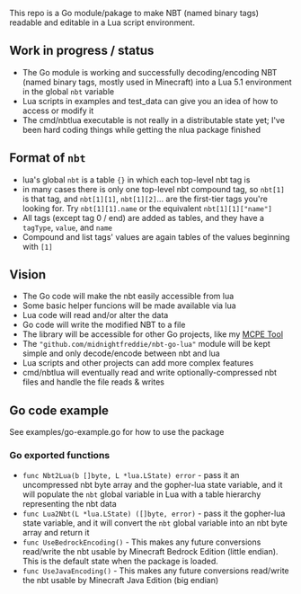 This repo is a Go module/pakage to make NBT (named binary tags) readable and editable in a Lua script environment.

## Work in progress / status

- The Go module is working and successfully decoding/encoding NBT (named binary tags, mostly used in Minecraft) into a Lua 5.1 environment in the global `nbt` variable
- Lua scripts in examples and test_data can give you an idea of how to access or modify it
- The cmd/nbtlua executable is not really in a distributable state yet; I've been hard coding things while getting the nlua package finished

## Format of `nbt`

- lua's global `nbt` is a table `{}` in which each top-level nbt tag is
- in many cases there is only one top-level nbt compound tag, so `nbt[1]` is that tag, and `nbt[1][1]`, `nbt[1][2]`... are the first-tier tags you're looking for. Try `nbt[1][1].name` or the equivalent `nbt[1][1]["name"]`
- All tags (except tag 0 / end) are added as tables, and they have a `tagType`, `value`, and `name`
- Compound and list tags' values are again tables of the values beginning with `[1]`

## Vision

- The Go code will make the nbt easily accessible from lua
- Some basic helper funcions will be made available via lua
- Lua code will read and/or alter the data
- Go code will write the modified NBT to a file
- The library will be accessible for other Go projects, like my [MCPE Tool](https://github.com/midnightfreddie/McpeTool)
- The `"github.com/midnightfreddie/nbt-go-lua"` module will be kept simple and only decode/encode between nbt and lua
- Lua scripts and other projects can add more complex features
- cmd/nbtlua will eventually read and write optionally-compressed nbt files and handle the file reads & writes

## Go code example

See examples/go-example.go for how to use the package

### Go exported functions

- `func Nbt2Lua(b []byte, L *lua.LState) error` - pass it an uncompressed nbt byte array and the gopher-lua state variable, and it will populate the `nbt` global variable in Lua with a table hierarchy representing the nbt data
- `func Lua2Nbt(L *lua.LState) ([]byte, error)` - pass it the gopher-lua state variable, and it will convert the `nbt` global variable into an nbt byte array and return it
- `func UseBedrockEncoding()` - This makes any future conversions read/write the nbt usable by Minecraft Bedrock Edition (little endian). This is the default state when the package is loaded.
- `func UseJavaEncoding()` - This makes any future conversions read/write the nbt usable by Minecraft Java Edition (big endian)